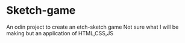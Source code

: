 # Sketch-game
An odin project to create an etch-sketch game
Not sure what I will be making but an 
application of HTML,CSS,JS